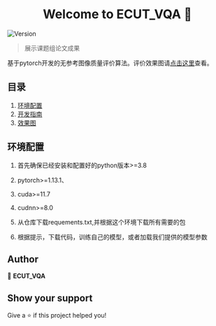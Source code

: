 <h1 align="center">Welcome to ECUT_VQA 👋</h1>
<p>
  <img alt="Version" src="https://img.shields.io/badge/version-1.0-blue.svg?cacheSeconds=2592000" />
</p>

> 展示课题组论文成果

基于pytorch开发的无参考图像质量评价算法。评价效果图请[点击这里](#效果图)查看。


## 目录

1. [环境配置](#环境配置)
2. [开发指南](#开发指南)
3. [效果图](#效果图)

## 环境配置

1. 首先确保已经安装和配置好的python版本>=3.8
2. pytorch>=1.13.1、
3. cuda>=11.7
4. cudnn>=8.0 

5. 从仓库下载requements.txt,并根据这个环境下载所有需要的包

6. 根据提示，下载代码，训练自己的模型，或者加载我们提供的模型参数


## Author

👤 **ECUT_VQA**

## Show your support

Give a ⭐️ if this project helped you!
